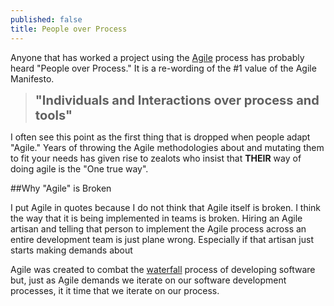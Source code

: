 ```yaml
---
published: false
title: People over Process
---
```


Anyone that has worked a project using the [Agile](http://www.agilemanifesto.org/) process
has probably heard "People over Process." It is a re-wording of the #1 value of the Agile
Manifesto.

> <strong style='font-size: 20px; text-align: center'>"Individuals and Interactions over process and tools"</strong>

I often see this point as the first thing that is dropped when people adapt "Agile." Years
of throwing the Agile methodologies about and mutating them to fit your needs has given rise
to zealots who insist that **THEIR** way of doing agile is the "One true way".


##Why "Agile" is Broken

I put Agile in quotes because I do not think that Agile itself is broken. I think the way that it
is being implemented in teams is broken. Hiring an Agile artisan and telling that person to implement
the Agile process across an entire development team is just plane wrong. Especially if that artisan just
starts making demands about 

Agile was created to combat the [waterfall](https://en.wikipedia.org/wiki/Waterfall_model) process
of developing software but, just as Agile demands we iterate on our software development processes, it
it time that we iterate on our process. 
